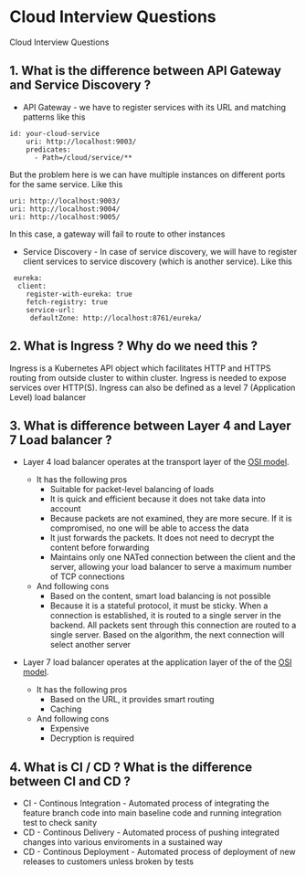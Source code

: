 # Cloud Interview Questions
Cloud Interview Questions


## 1. What is the difference between API Gateway and Service Discovery ?
* API Gateway - we have to register services with its URL and matching patterns like this
```
id: your-cloud-service
    uri: http://localhost:9003/
    predicates:
      - Path=/cloud/service/**
```
But the problem here is we can have multiple instances on different ports for the same service. Like this
```
uri: http://localhost:9003/
uri: http://localhost:9004/
uri: http://localhost:9005/
```
In this case, a gateway will fail to route to other instances
* Service Discovery - In case of service discovery, we will have to register client services to service discovery (which is another service). Like this
```
 eureka:
  client:
    register-with-eureka: true
    fetch-registry: true
    service-url:
     defaultZone: http://localhost:8761/eureka/
```

## 2. What is Ingress ? Why do we need this ?
Ingress is a Kubernetes API object which facilitates HTTP and HTTPS routing from outside cluster to within cluster. Ingress is needed to expose services over HTTP(S).
Ingress can also be defined as a level 7 (Application Level) load balancer

## 3. What is difference between Layer 4 and Layer 7 Load balancer ?
* Layer 4 load balancer operates at the transport layer of the [OSI model](https://en.wikipedia.org/wiki/OSI_model). 
  * It has the following pros
    * Suitable for packet-level balancing of loads
    * It is quick and efficient because it does not take data into account
    * Because packets are not examined, they are more secure. If it is compromised, no one will be able to access the data
    * It just forwards the packets. It does not need to decrypt the content before forwarding
    * Maintains only one NATed connection between the client and the server, allowing your load balancer to serve a maximum number of TCP connections 
  * And following cons
    * Based on the content, smart load balancing is not possible
    * Because it is a stateful protocol, it must be sticky. When a connection is established, it is routed to a single server in the backend. All packets sent through this connection      are routed to a single server. Based on the algorithm, the next connection will select another server

* Layer 7 load balancer operates at the application layer of the of the [OSI model](https://en.wikipedia.org/wiki/OSI_model). 
  * It has the following pros 
    * Based on the URL, it provides smart routing
    * Caching
  * And following cons
    * Expensive
    * Decryption is required

## 4. What is CI / CD ? What is the difference between CI and CD ?
* CI - Continous Integration - Automated process of integrating the feature branch code into main baseline code and running integration test to check sanity
* CD - Continous Delivery - Automated process of pushing integrated changes into various enviroments in a sustained way
* CD - Continous Deployment - Automated process of deployment of new releases to customers unless broken by tests
